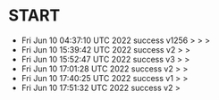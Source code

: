 # START
- Fri Jun 10 04:37:10 UTC 2022 success v1256 > >  > 
- Fri Jun 10 15:39:42 UTC 2022 success v2 > > 
- Fri Jun 10 15:52:47 UTC 2022 success v3 > > 
- Fri Jun 10 17:01:28 UTC 2022 success v2 > > 
- Fri Jun 10 17:40:25 UTC 2022 success v1 > > 
- Fri Jun 10 17:51:32 UTC 2022 success v2 >

